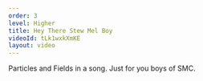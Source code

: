 ```yaml
---
order: 3
level: Higher
title: Hey There Stew Mel Boy
videoId: tLk1wxkXmKE
layout: video
---
```


Particles and Fields in a song. Just for you boys of SMC.
